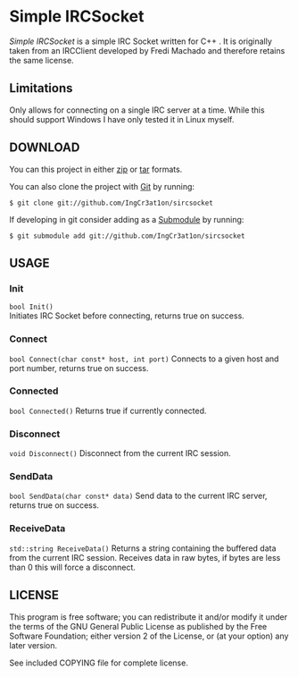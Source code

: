 Simple IRCSocket
=========
_Simple IRCSocket_ is a simple IRC Socket written for C++ . It is originally
taken from an IRCClient developed by Fredi Machado and therefore retains the
same license.

## Limitations ##
Only allows for connecting on a single IRC server at a time.
While this should support Windows I have only tested it in Linux myself.

## DOWNLOAD ##
You can this project in either
[zip](http://github.com/IngCr3ation/zipball/master "zip") or
[tar](http://github.com/IngCr3at1on/tarball/master "tar") formats.

You can also clone the project with [Git](http://git-scm.com "Git") by running:

	$ git clone git://github.com/IngCr3at1on/sircsocket

If developing in git consider adding as a
[Submodule](http://git-scm.com/docs/git-submodule "Submodule") by running:

	$ git submodule add git://github.com/IngCr3at1on/sircsocket

## USAGE ##

### Init ###
`bool Init()`	
Initiates IRC Socket before connecting, returns true on success.

### Connect ###
`bool Connect(char const* host, int port)`
Connects to a given host and port number, returns true on success.

### Connected ###
`bool Connected()`
Returns true if currently connected.

### Disconnect ###
`void Disconnect()`
Disconnect from the current IRC session.

### SendData ###
`bool SendData(char const* data)`
Send data to the current IRC server, returns true on success.

### ReceiveData ###
`std::string ReceiveData()`
Returns a string containing the buffered data from the current IRC session.
Receives data in raw bytes, if bytes are less than 0 this will force a disconnect.

## LICENSE ##
This program is free software; you can redistribute it and/or modify it
under the terms of the GNU General Public License as published by the
Free Software Foundation; either version 2 of the License, or (at your
option) any later version.

See included COPYING file for complete license.
